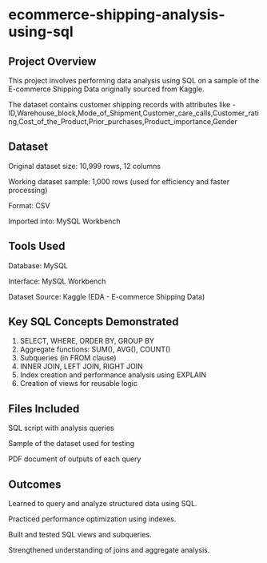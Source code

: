 # ecommerce-shipping-analysis-using-sql

## Project Overview
This project involves performing data analysis using SQL on a sample of the E-commerce Shipping Data originally sourced from Kaggle. 

The dataset contains customer shipping records with attributes like - 
ID,Warehouse_block,Mode_of_Shipment,Customer_care_calls,Customer_rating,Cost_of_the_Product,Prior_purchases,Product_importance,Gender

## Dataset
Original dataset size: 10,999 rows, 12 columns

Working dataset sample: 1,000 rows (used for efficiency and faster processing)

Format: CSV

Imported into: MySQL Workbench

## Tools Used
Database: MySQL

Interface: MySQL Workbench

Dataset Source: Kaggle (EDA - E-commerce Shipping Data)

## Key SQL Concepts Demonstrated
1. SELECT, WHERE, ORDER BY, GROUP BY
2. Aggregate functions: SUM(), AVG(), COUNT()
3. Subqueries (in FROM clause)
4. INNER JOIN, LEFT JOIN, RIGHT JOIN
5. Index creation and performance analysis using EXPLAIN
6. Creation of views for reusable logic

## Files Included
 SQL script with analysis queries

 Sample of the dataset used for testing

 PDF document of outputs of each query

## Outcomes
Learned to query and analyze structured data using SQL.

Practiced performance optimization using indexes.

Built and tested SQL views and subqueries.

Strengthened understanding of joins and aggregate analysis.

